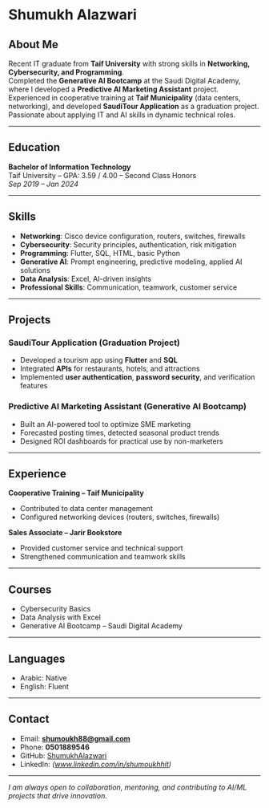 # Shumukh Alazwari  

## About Me
Recent IT graduate from **Taif University** with strong skills in **Networking, Cybersecurity, and Programming**.  
Completed the **Generative AI Bootcamp** at the Saudi Digital Academy, where I developed a **Predictive AI Marketing Assistant** project.  
Experienced in cooperative training at **Taif Municipality** (data centers, networking), and developed **SaudiTour Application** as a graduation project.  
Passionate about applying IT and AI skills in dynamic technical roles.  

---

## Education
**Bachelor of Information Technology**  
Taif University – GPA: 3.59 / 4.00 – Second Class Honors  
*Sep 2019 – Jan 2024*  

---

## Skills
- **Networking**: Cisco device configuration, routers, switches, firewalls  
- **Cybersecurity**: Security principles, authentication, risk mitigation  
- **Programming**: Flutter, SQL, HTML, basic Python  
- **Generative AI**: Prompt engineering, predictive modeling, applied AI solutions  
- **Data Analysis**: Excel, AI-driven insights  
- **Professional Skills**: Communication, teamwork, customer service  

---

## Projects
### SaudiTour Application (Graduation Project)
- Developed a tourism app using **Flutter** and **SQL**  
- Integrated **APIs** for restaurants, hotels, and attractions  
- Implemented **user authentication**, **password security**, and verification features  

### Predictive AI Marketing Assistant (Generative AI Bootcamp)
- Built an AI-powered tool to optimize SME marketing  
- Forecasted posting times, detected seasonal product trends  
- Designed ROI dashboards for practical use by non-marketers  

---

## Experience
**Cooperative Training – Taif Municipality**  
- Contributed to data center management  
- Configured networking devices (routers, switches, firewalls)  

**Sales Associate – Jarir Bookstore**  
- Provided customer service and technical support  
- Strengthened communication and teamwork skills  

---

## Courses
- Cybersecurity Basics  
- Data Analysis with Excel  
- Generative AI Bootcamp – Saudi Digital Academy  

---

## Languages
- Arabic: Native  
- English: Fluent  

---

## Contact
- Email: **shumoukh88@gmail.com**  
- Phone: **0501889546**  
- GitHub: [ShumukhAlazwari](https://github.com/ShumukhAlazwari)  
- LinkedIn: *(www.linkedin.com/in/shumoukhhit)*  


---


*I am always open to collaboration, mentoring, and contributing to AI/ML projects that drive innovation.*





<!--
**ShumukhAlazwari/ShumukhAlazwari** is a ✨ _special_ ✨ repository because its `README.md` (this file) appears on your GitHub profile.

Here are some ideas to get you started:

- 🔭 I’m currently working on ...
- 🌱 I’m currently learning ...
- 👯 I’m looking to collaborate on ...
- 🤔 I’m looking for help with ...
- 💬 Ask me about ...
- 📫 How to reach me: ...
- 😄 Pronouns: ...
- ⚡ Fun fact: ...
-->
